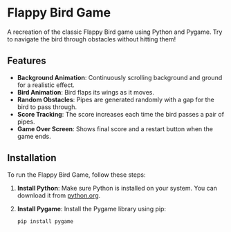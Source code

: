 # Flappy Bird Game

A recreation of the classic Flappy Bird game using Python and Pygame. Try to navigate the bird through obstacles without hitting them!

## Features

- **Background Animation**: Continuously scrolling background and ground for a realistic effect.
- **Bird Animation**: Bird flaps its wings as it moves.
- **Random Obstacles**: Pipes are generated randomly with a gap for the bird to pass through.
- **Score Tracking**: The score increases each time the bird passes a pair of pipes.
- **Game Over Screen**: Shows final score and a restart button when the game ends.

## Installation

To run the Flappy Bird Game, follow these steps:

1. **Install Python**: Make sure Python is installed on your system. You can download it from [python.org](https://www.python.org/).

2. **Install Pygame**: Install the Pygame library using pip:
   ```bash
   pip install pygame
